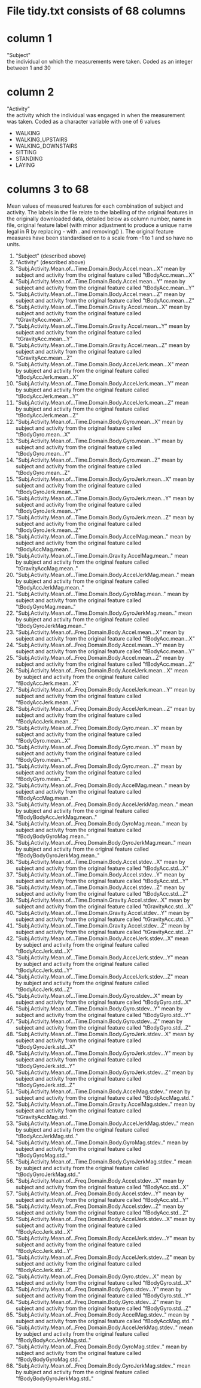 # File tidy.txt consists of 68 columns

# column 1
"Subject"      
the individual on which the measurements were taken.  Coded as an integer between 1 and 30

# column 2
"Activity"     
the activity which the individual was engaged in when the measurement was taken.  Coded as a character variable with one of 6 values
* WALKING
* WALKING_UPSTAIRS
* WALKING_DOWNSTAIRS
* SITTING
* STANDING
* LAYING

# columns 3 to 68
Mean values of measured features for each combination of subject and activity. The labels in the file relate to the labelling of the original
features in the originally downloaded data, detailed below as column number, name in file, original feature label (with minor adjustment to produce a
unique name legal in R by replacing - with . and removing() ).  The original feature measures have been standardised on to a scale from -1 to 1
and so have no units.

1. "Subject" (described above)
2. "Activity" (described above)
3. "Subj.Activity.Mean.of...Time.Domain.Body.Accel.mean...X"      mean by subject and activity from the original feature called "tBodyAcc.mean...X"
4. "Subj.Activity.Mean.of...Time.Domain.Body.Accel.mean...Y"      mean by subject and activity from the original feature called "tBodyAcc.mean...Y"
5. "Subj.Activity.Mean.of...Time.Domain.Body.Accel.mean...Z"      mean by subject and activity from the original feature called "tBodyAcc.mean...Z"
6. "Subj.Activity.Mean.of...Time.Domain.Gravity.Accel.mean...X"      mean by subject and activity from the original feature called "tGravityAcc.mean...X"
7. "Subj.Activity.Mean.of...Time.Domain.Gravity.Accel.mean...Y"      mean by subject and activity from the original feature called "tGravityAcc.mean...Y"
8. "Subj.Activity.Mean.of...Time.Domain.Gravity.Accel.mean...Z"      mean by subject and activity from the original feature called "tGravityAcc.mean...Z"
9. "Subj.Activity.Mean.of...Time.Domain.Body.AccelJerk.mean...X"      mean by subject and activity from the original feature called "tBodyAccJerk.mean...X"
10. "Subj.Activity.Mean.of...Time.Domain.Body.AccelJerk.mean...Y"      mean by subject and activity from the original feature called "tBodyAccJerk.mean...Y"
11. "Subj.Activity.Mean.of...Time.Domain.Body.AccelJerk.mean...Z"      mean by subject and activity from the original feature called "tBodyAccJerk.mean...Z"
12. "Subj.Activity.Mean.of...Time.Domain.Body.Gyro.mean...X"      mean by subject and activity from the original feature called "tBodyGyro.mean...X"
13. "Subj.Activity.Mean.of...Time.Domain.Body.Gyro.mean...Y"      mean by subject and activity from the original feature called "tBodyGyro.mean...Y"
14. "Subj.Activity.Mean.of...Time.Domain.Body.Gyro.mean...Z"      mean by subject and activity from the original feature called "tBodyGyro.mean...Z"
15. "Subj.Activity.Mean.of...Time.Domain.Body.GyroJerk.mean...X"      mean by subject and activity from the original feature called "tBodyGyroJerk.mean...X"
16. "Subj.Activity.Mean.of...Time.Domain.Body.GyroJerk.mean...Y"      mean by subject and activity from the original feature called "tBodyGyroJerk.mean...Y"
17. "Subj.Activity.Mean.of...Time.Domain.Body.GyroJerk.mean...Z"      mean by subject and activity from the original feature called "tBodyGyroJerk.mean...Z"
18. "Subj.Activity.Mean.of...Time.Domain.Body.AccelMag.mean.."      mean by subject and activity from the original feature called "tBodyAccMag.mean.."
19. "Subj.Activity.Mean.of...Time.Domain.Gravity.AccelMag.mean.."      mean by subject and activity from the original feature called "tGravityAccMag.mean.."
20. "Subj.Activity.Mean.of...Time.Domain.Body.AccelJerkMag.mean.."      mean by subject and activity from the original feature called "tBodyAccJerkMag.mean.."
21. "Subj.Activity.Mean.of...Time.Domain.Body.GyroMag.mean.."      mean by subject and activity from the original feature called "tBodyGyroMag.mean.."
22. "Subj.Activity.Mean.of...Time.Domain.Body.GyroJerkMag.mean.."      mean by subject and activity from the original feature called "tBodyGyroJerkMag.mean.."
23. "Subj.Activity.Mean.of...Freq.Domain.Body.Accel.mean...X"      mean by subject and activity from the original feature called "fBodyAcc.mean...X"
24. "Subj.Activity.Mean.of...Freq.Domain.Body.Accel.mean...Y"      mean by subject and activity from the original feature called "fBodyAcc.mean...Y"
25. "Subj.Activity.Mean.of...Freq.Domain.Body.Accel.mean...Z"      mean by subject and activity from the original feature called "fBodyAcc.mean...Z"
26. "Subj.Activity.Mean.of...Freq.Domain.Body.AccelJerk.mean...X"      mean by subject and activity from the original feature called "fBodyAccJerk.mean...X"
27. "Subj.Activity.Mean.of...Freq.Domain.Body.AccelJerk.mean...Y"      mean by subject and activity from the original feature called "fBodyAccJerk.mean...Y"
28. "Subj.Activity.Mean.of...Freq.Domain.Body.AccelJerk.mean...Z"      mean by subject and activity from the original feature called "fBodyAccJerk.mean...Z"
29. "Subj.Activity.Mean.of...Freq.Domain.Body.Gyro.mean...X"      mean by subject and activity from the original feature called "fBodyGyro.mean...X"
30. "Subj.Activity.Mean.of...Freq.Domain.Body.Gyro.mean...Y"      mean by subject and activity from the original feature called "fBodyGyro.mean...Y"
31. "Subj.Activity.Mean.of...Freq.Domain.Body.Gyro.mean...Z"      mean by subject and activity from the original feature called "fBodyGyro.mean...Z"
32. "Subj.Activity.Mean.of...Freq.Domain.Body.AccelMag.mean.."      mean by subject and activity from the original feature called "fBodyAccMag.mean.."
33. "Subj.Activity.Mean.of...Freq.Domain.Body.AccelJerkMag.mean.."      mean by subject and activity from the original feature called "fBodyBodyAccJerkMag.mean.."
34. "Subj.Activity.Mean.of...Freq.Domain.Body.GyroMag.mean.."      mean by subject and activity from the original feature called "fBodyBodyGyroMag.mean.."
35. "Subj.Activity.Mean.of...Freq.Domain.Body.GyroJerkMag.mean.."      mean by subject and activity from the original feature called "fBodyBodyGyroJerkMag.mean.."
36. "Subj.Activity.Mean.of...Time.Domain.Body.Accel.stdev...X"      mean by subject and activity from the original feature called "tBodyAcc.std...X"
37. "Subj.Activity.Mean.of...Time.Domain.Body.Accel.stdev...Y"      mean by subject and activity from the original feature called "tBodyAcc.std...Y"
38. "Subj.Activity.Mean.of...Time.Domain.Body.Accel.stdev...Z"      mean by subject and activity from the original feature called "tBodyAcc.std...Z"
39. "Subj.Activity.Mean.of...Time.Domain.Gravity.Accel.stdev...X"      mean by subject and activity from the original feature called "tGravityAcc.std...X"
40. "Subj.Activity.Mean.of...Time.Domain.Gravity.Accel.stdev...Y"      mean by subject and activity from the original feature called "tGravityAcc.std...Y"
41. "Subj.Activity.Mean.of...Time.Domain.Gravity.Accel.stdev...Z"      mean by subject and activity from the original feature called "tGravityAcc.std...Z"
42. "Subj.Activity.Mean.of...Time.Domain.Body.AccelJerk.stdev...X"      mean by subject and activity from the original feature called "tBodyAccJerk.std...X"
43. "Subj.Activity.Mean.of...Time.Domain.Body.AccelJerk.stdev...Y"      mean by subject and activity from the original feature called "tBodyAccJerk.std...Y"
44. "Subj.Activity.Mean.of...Time.Domain.Body.AccelJerk.stdev...Z"      mean by subject and activity from the original feature called "tBodyAccJerk.std...Z"
45. "Subj.Activity.Mean.of...Time.Domain.Body.Gyro.stdev...X"      mean by subject and activity from the original feature called "tBodyGyro.std...X"
46. "Subj.Activity.Mean.of...Time.Domain.Body.Gyro.stdev...Y"      mean by subject and activity from the original feature called "tBodyGyro.std...Y"
47. "Subj.Activity.Mean.of...Time.Domain.Body.Gyro.stdev...Z"      mean by subject and activity from the original feature called "tBodyGyro.std...Z"
48. "Subj.Activity.Mean.of...Time.Domain.Body.GyroJerk.stdev...X"      mean by subject and activity from the original feature called "tBodyGyroJerk.std...X"
49. "Subj.Activity.Mean.of...Time.Domain.Body.GyroJerk.stdev...Y"      mean by subject and activity from the original feature called "tBodyGyroJerk.std...Y"
50. "Subj.Activity.Mean.of...Time.Domain.Body.GyroJerk.stdev...Z"      mean by subject and activity from the original feature called "tBodyGyroJerk.std...Z"
51. "Subj.Activity.Mean.of...Time.Domain.Body.AccelMag.stdev.."      mean by subject and activity from the original feature called "tBodyAccMag.std.."
52. "Subj.Activity.Mean.of...Time.Domain.Gravity.AccelMag.stdev.."      mean by subject and activity from the original feature called "tGravityAccMag.std.."
53. "Subj.Activity.Mean.of...Time.Domain.Body.AccelJerkMag.stdev.."      mean by subject and activity from the original feature called "tBodyAccJerkMag.std.."
54. "Subj.Activity.Mean.of...Time.Domain.Body.GyroMag.stdev.."      mean by subject and activity from the original feature called "tBodyGyroMag.std.."
55. "Subj.Activity.Mean.of...Time.Domain.Body.GyroJerkMag.stdev.."      mean by subject and activity from the original feature called "tBodyGyroJerkMag.std.."
56. "Subj.Activity.Mean.of...Freq.Domain.Body.Accel.stdev...X"      mean by subject and activity from the original feature called "fBodyAcc.std...X"
57. "Subj.Activity.Mean.of...Freq.Domain.Body.Accel.stdev...Y"      mean by subject and activity from the original feature called "fBodyAcc.std...Y"
58. "Subj.Activity.Mean.of...Freq.Domain.Body.Accel.stdev...Z"      mean by subject and activity from the original feature called "fBodyAcc.std...Z"
59. "Subj.Activity.Mean.of...Freq.Domain.Body.AccelJerk.stdev...X"      mean by subject and activity from the original feature called "fBodyAccJerk.std...X"
60. "Subj.Activity.Mean.of...Freq.Domain.Body.AccelJerk.stdev...Y"      mean by subject and activity from the original feature called "fBodyAccJerk.std...Y"
61. "Subj.Activity.Mean.of...Freq.Domain.Body.AccelJerk.stdev...Z"      mean by subject and activity from the original feature called "fBodyAccJerk.std...Z"
62. "Subj.Activity.Mean.of...Freq.Domain.Body.Gyro.stdev...X"      mean by subject and activity from the original feature called "fBodyGyro.std...X"
63. "Subj.Activity.Mean.of...Freq.Domain.Body.Gyro.stdev...Y"      mean by subject and activity from the original feature called "fBodyGyro.std...Y"
64. "Subj.Activity.Mean.of...Freq.Domain.Body.Gyro.stdev...Z"      mean by subject and activity from the original feature called "fBodyGyro.std...Z"
65. "Subj.Activity.Mean.of...Freq.Domain.Body.AccelMag.stdev.."      mean by subject and activity from the original feature called "fBodyAccMag.std.."
66. "Subj.Activity.Mean.of...Freq.Domain.Body.AccelJerkMag.stdev.."      mean by subject and activity from the original feature called "fBodyBodyAccJerkMag.std.."
67. "Subj.Activity.Mean.of...Freq.Domain.Body.GyroMag.stdev.."      mean by subject and activity from the original feature called "fBodyBodyGyroMag.std.."
68. "Subj.Activity.Mean.of...Freq.Domain.Body.GyroJerkMag.stdev.."      mean by subject and activity from the original feature called "fBodyBodyGyroJerkMag.std.."
